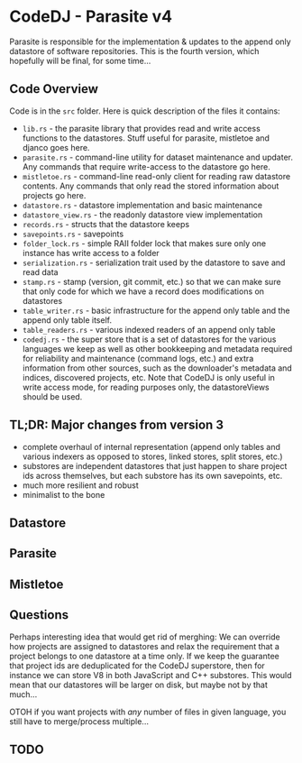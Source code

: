 # CodeDJ - Parasite v4

Parasite is responsible for the implementation & updates to the append only datastore of software repositories. This is the fourth version, which hopefully will be final, for some time...

## Code Overview

Code is in the `src` folder. Here is quick description of the files it contains:

- `lib.rs` - the parasite library that provides read and write access functions to the datastores. Stuff useful for parasite, mistletoe and djanco goes here. 
- `parasite.rs` - command-line utility for dataset maintenance and updater. Any commands that require write-access to the datastore go here. 
- `mistletoe.rs` - command-line read-only client for reading raw datastore contents. Any commands that only read the stored information about projects go here. 
- `datastore.rs` - datastore implementation and basic maintenance
- `datastore_view.rs` - the readonly datastore view implementation
- `records.rs` - structs that the datastore keeps
- `savepoints.rs` - savepoints
- `folder_lock.rs` - simple RAII folder lock that makes sure only one instance has write access to a folder
- `serialization.rs` - serialization trait used by the datastore to save and read data
- `stamp.rs` - stamp (version, git commit, etc.) so that we can make sure that only code for which we have a record does modifications on datastores
- `table_writer.rs` - basic infrastructure for the append only table and the append only table itself. 
- `table_readers.rs` - various indexed readers of an append only table
- `codedj.rs` - the super store that is a set of datastores for the various languages we keep as well as other bookkeeping and metadata required for reliability and maintenance (command logs, etc.) and extra information from other sources, such as the downloader's metadata and indices, discovered projects, etc. Note that CodeDJ is only useful in write access mode, for reading purposes only, the datastoreViews should be used. 

## TL;DR: Major changes from version 3

- complete overhaul of internal representation (append only tables and various indexers as opposed to stores, linked stores, split stores, etc.)
- substores are independent datastores that just happen to share project ids across themselves, but each substore has its own savepoints, etc. 
- much more resilient and robust
- minimalist to the bone

## Datastore



## Parasite

## Mistletoe


## Questions

Perhaps interesting idea that would get rid of merghing: We can override how projects are assigned to datastores and relax the requirement that a project belongs to one datastore at a time only. If we keep the guarantee that project ids are deduplicated for the CodeDJ superstore, then for instance we can store V8 in both JavaScript and C++ substores. This would mean that our datastores will be larger on disk, but maybe not by that much... 

OTOH if you want projects with *any* number of files in given language, you still have to merge/process multiple... 

## TODO

